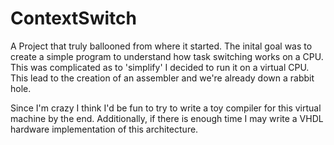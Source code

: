 # ContextSwitch

A Project that truly ballooned from where it started. The inital goal was to
create a simple program to understand how task switching works on a CPU. This
was complicated as to 'simplify' I decided to run it on a virtual CPU. This
lead to the creation of an assembler and we're already down a rabbit hole.

Since I'm crazy I think I'd be fun to try to write a toy compiler for this
virtual machine by the end. Additionally, if there is enough time I may write
a VHDL hardware implementation of this architecture.
